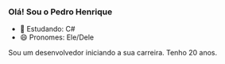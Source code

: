 ### Olá! Sou o Pedro Henrique

- 🌱 Estudando: C#
- 😄 Pronomes: Ele/Dele

Sou um desenvolvedor iniciando a sua carreira. Tenho 20 anos.
